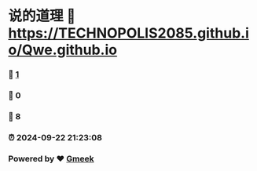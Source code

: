 # 说的道理 :link: https://TECHNOPOLIS2085.github.io/Qwe.github.io 
### :page_facing_up: [1](https://TECHNOPOLIS2085.github.io/Qwe.github.io/tag.html) 
### :speech_balloon: 0 
### :hibiscus: 8 
### :alarm_clock: 2024-09-22 21:23:08 
### Powered by :heart: [Gmeek](https://github.com/Meekdai/Gmeek)
